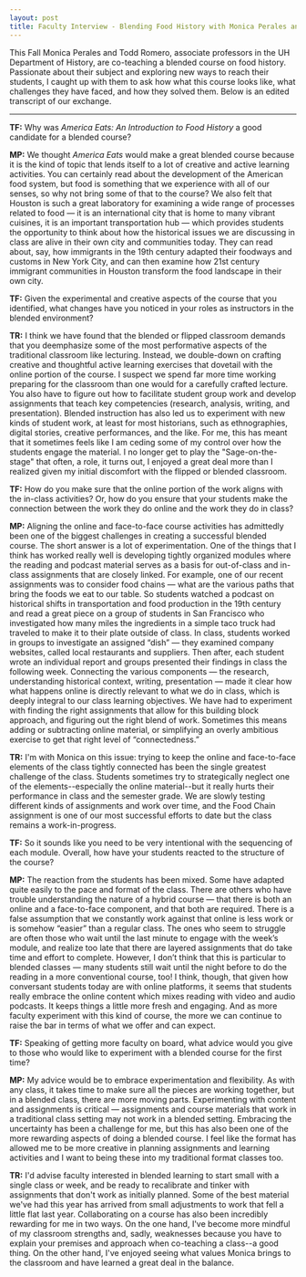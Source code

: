 ```yaml
---
layout: post
title: Faculty Interview - Blending Food History with Monica Perales and Todd Romero
---
```

This Fall Monica Perales and Todd Romero, associate professors in the UH Department of History, are co-teaching a blended course on food history. Passionate about their subject and exploring new ways to reach their students, I caught up with them to ask how what this course looks like, what challenges they have faced, and how they solved them. Below is an edited transcript of our exchange.

--------

**TF:** Why was *America Eats: An Introduction to Food History* a good candidate for
a blended course?

**MP:** We thought *America Eats* would make a great blended course because it is the kind of topic that lends itself to a lot of creative and active learning activities. You can certainly read about the development of the American food system, but food is something that we experience with all of our senses, so why not bring some of that to the course? We also felt that Houston is such a great laboratory for examining a wide range of processes related to food — it is an international city that is home to many vibrant cuisines, it is an important transportation hub — which provides students the opportunity to think about how the historical issues we are discussing in class are alive in their own city and communities today. They can read about, say, how immigrants in the 19th century adapted their foodways and customs in New York City, and can then examine how 21st century immigrant communities in Houston transform the food landscape in their own city.

**TF:** Given the experimental and creative aspects of the course that you identified, what changes have you noticed in your roles as instructors in the blended environment?

**TR:** I think we have found that the blended or flipped classroom demands that you deemphasize some of the most performative aspects of the traditional classroom like lecturing. Instead, we double-down on crafting creative and thoughtful active learning exercises that dovetail with the online portion of the course. I suspect we spend far more time working preparing for the classroom than one would for a carefully crafted lecture. You also have to figure out how to facilitate student group work and develop assignments that teach key competencies (research, analysis, writing, and presentation). Blended instruction has also led us to experiment with new kinds of student work, at least for most historians, such as ethnographies, digital stories, creative performances, and the like. For me, this has meant that it sometimes feels like I am ceding some of my control over how the students engage the material. I no longer get to play the "Sage-on-the-stage" that often, a role, it turns out, I enjoyed a great deal more than I realized given my initial discomfort with the flipped or blended classroom.

**TF:** How do you make sure that the online portion of the work aligns with the
in-class activities? Or, how do you ensure that your students make the
connection between the work they do online and the work they do in class?

**MP:** Aligning the online and face-to-face course activities has admittedly been one of the biggest challenges in creating a successful blended course. The short answer is a lot of experimentation. One of the things that I think has worked really well is developing tightly organized modules where the reading and podcast material serves as a basis for out-of-class and in-class assignments that are closely linked. For example, one of our recent assignments was to consider food chains — what are the various paths that bring the foods we eat to our table. So students watched a podcast on historical shifts in transportation and food production in the 19th century and read a great piece on a group of students in San Francisco who investigated how many miles the ingredients in a simple taco truck had traveled to make it to their plate outside of class. In class, students worked in groups to investigate an assigned “dish” — they examined company websites, called local restaurants and suppliers. Then after, each student wrote an individual report and groups presented their findings in class the following week. Connecting the various components — the research, understanding historical context, writing, presentation — made it clear how what happens online is directly relevant to what we do in class, which is deeply integral to our class learning objectives. We have had to experiment with finding the right assignments that allow for this building block approach, and figuring out the right blend of work. Sometimes this means adding or subtracting online material, or simplifying an overly ambitious exercise to get that right level of “connectedness.”

**TR:** I'm with Monica on this issue: trying to keep the online and face-to-face elements of the class tightly connected has been the single greatest challenge of the class. Students sometimes try to strategically neglect one of the elements--especially the online material--but it really hurts their performance in class and the semester grade. We are slowly testing different kinds of assignments and work over time, and the Food Chain assignment is one of our most successful efforts to date but the class remains a work-in-progress.

**TF:** So it sounds like you need to be very intentional with the sequencing of each module. Overall, how have your students reacted to the structure of the course?

**MP:** The reaction from the students has been mixed. Some have adapted quite easily to the pace and format of the class. There are others who have trouble understanding the nature of a hybrid course — that there is both an online and a face-to-face component, and that both are required. There is a false assumption that we constantly work against that online is less work or is somehow “easier” than a regular class. The ones who seem to struggle are often those who wait until the last minute to engage with the week’s module, and realize too late that there are layered assignments that do take time and effort to complete. However, I don’t think that this is particular to blended classes — many students still wait until the night before to do the reading in a more conventional course, too! I think, though, that given how conversant students today are with online platforms, it seems that students really embrace the online content which mixes reading with video and audio podcasts. It keeps things a little more fresh and engaging. And as more faculty experiment with this kind of course, the more we can continue to raise the bar in terms of what we offer and can expect.

**TF:** Speaking of getting more faculty on board, what advice would you give to those who would like to experiment with a blended course for the first time?

**MP:** My advice would be to embrace experimentation and flexibility. As with any class, it takes time to make sure all the pieces are working together, but in a blended class, there are more moving parts. Experimenting with content and assignments is critical — assignments and course materials that work in a traditional class setting may not work in a blended setting. Embracing the uncertainty has been a challenge for me, but this has also been one of the more rewarding aspects of doing a blended course. I feel like the format has allowed me to be more creative in planning assignments and learning activities and I want to being these into my traditional format classes too.

**TR:** I'd advise faculty interested in blended learning to start small with a single class or week, and be ready to recalibrate and tinker with assignments that don't work as initially planned. Some of the best material we've had this year has arrived from small adjustments to work that fell a little flat last year. Collaborating on a course has also been incredibly rewarding for me in two ways. On the one hand, I've become more mindful of my classroom strengths and, sadly, weaknesses because you have to explain your premises and approach when co-teaching a class--a good thing. On the other hand, I've enjoyed seeing what values Monica brings to the classroom and have learned a great deal in the balance.
